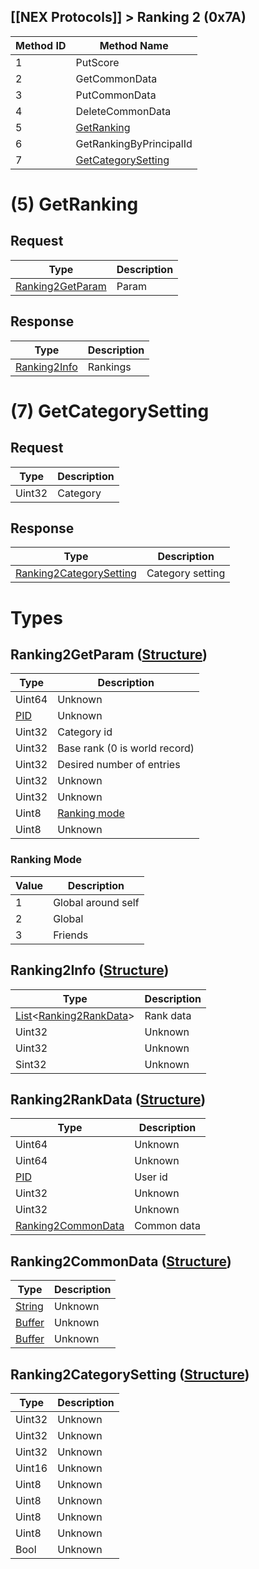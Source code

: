 ## [[NEX Protocols]] > Ranking 2 (0x7A)

| Method ID | Method Name |
| --- | --- |
| 1 | PutScore |
| 2 | GetCommonData |
| 3 | PutCommonData |
| 4 | DeleteCommonData |
| 5 | [GetRanking](#5-getranking) |
| 6 | GetRankingByPrincipalId |
| 7 | [GetCategorySetting](#7-getcategorysetting) |

# (5) GetRanking
## Request
| Type | Description |
| --- | --- |
| [Ranking2GetParam](#ranking2getparam-structure) | Param |

## Response
| Type | Description |
| --- | --- |
| [Ranking2Info](#ranking2info) | Rankings |

# (7) GetCategorySetting
## Request
| Type | Description |
| --- | --- |
| Uint32 | Category |

## Response
| Type | Description |
| --- | --- |
| [Ranking2CategorySetting](#ranking2categorysetting-structure) | Category setting |

# Types
## Ranking2GetParam ([Structure])
| Type | Description |
| --- | --- |
| Uint64 | Unknown |
| [PID] | Unknown |
| Uint32 | Category id |
| Uint32 | Base rank (0 is world record) |
| Uint32 | Desired number of entries |
| Uint32 | Unknown |
| Uint32 | Unknown |
| Uint8 | [Ranking mode](#ranking-mode) |
| Uint8 | Unknown |

### Ranking Mode
| Value | Description |
| --- | --- |
| 1 | Global around self |
| 2 | Global |
| 3 | Friends |

## Ranking2Info ([Structure])
| Type | Description |
| --- | --- |
| [List]&lt;[Ranking2RankData](#ranking2rankdata-structure)&gt; | Rank data |
| Uint32 | Unknown |
| Uint32 | Unknown |
| Sint32 | Unknown |

## Ranking2RankData ([Structure])
| Type | Description |
| --- | --- |
| Uint64 | Unknown |
| Uint64 | Unknown |
| [PID] | User id |
| Uint32 | Unknown |
| Uint32 | Unknown |
| [Ranking2CommonData](#ranking2commondata-structure) | Common data |

## Ranking2CommonData ([Structure])
| Type | Description |
| --- | --- |
| [String] | Unknown |
| [Buffer] | Unknown |
| [Buffer] | Unknown |

## Ranking2CategorySetting ([Structure])
| Type | Description |
| --- | --- |
| Uint32 | Unknown |
| Uint32 | Unknown |
| Uint32 | Unknown |
| Uint16 | Unknown |
| Uint8 | Unknown |
| Uint8 | Unknown |
| Uint8 | Unknown |
| Uint8 | Unknown |
| Bool | Unknown |

[Result]: NEX-Common-Types#result
[String]: NEX-Common-Types#string
[Buffer]: NEX-Common-Types#buffer
[qBuffer]: NEX-Common-Types#qbuffer
[List]: NEX-Common-Types#list
[Map]: NEX-Common-Types#map
[DateTime]: NEX-Common-Types#date-time
[Structure]: NEX-Common-Types#structure
[Data]: NEX-Common-Types#any-data-holder
[PID]: NEX-Common-Types#pid
[ResultRange]: NEX-Common-Types#result-range-structure